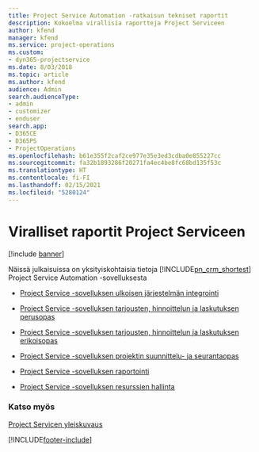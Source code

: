 ```yaml
---
title: Project Service Automation -ratkaisun tekniset raportit
description: Kokoelma virallisia raportteja Project Serviceen
author: kfend
manager: kfend
ms.service: project-operations
ms.custom:
- dyn365-projectservice
ms.date: 8/03/2018
ms.topic: article
ms.author: kfend
audience: Admin
search.audienceType:
- admin
- customizer
- enduser
search.app:
- D365CE
- D365PS
- ProjectOperations
ms.openlocfilehash: b61e355f2caf2ce977e35e3ed3cdba0e855227cc
ms.sourcegitcommit: fa32b1893286f20271fa4ec4be8fc68bd135f53c
ms.translationtype: HT
ms.contentlocale: fi-FI
ms.lasthandoff: 02/15/2021
ms.locfileid: "5280124"
---
```

# <a name="white-papers-for-project-service"></a>Viralliset raportit Project Serviceen

[!include [banner](../includes/psa-now-project-operations.md)]

Näissä julkaisuissa on yksityiskohtaisia tietoja [!INCLUDE[pn_crm_shortest](../includes/pn-crm-shortest.md)] Project Service Automation -sovelluksesta

-   [Project Service -sovelluksen ulkoisen järjestelmän integrointi](https://go.microsoft.com/fwlink/?LinkId=825445)

-   [Project Service -sovelluksen tarjousten, hinnoittelun ja laskutuksen perusopas](https://go.microsoft.com/fwlink/?LinkId=825241)

-   [Project Service -sovelluksen tarjousten, hinnoittelun ja laskutuksen erikoisopas](https://go.microsoft.com/fwlink/?LinkId=825242)

-   [Project Service -sovelluksen projektin suunnittelu- ja seurantaopas](https://go.microsoft.com/fwlink/?LinkId=825243)

-   [Project Service -sovelluksen raportointi](https://go.microsoft.com/fwlink/?LinkId=825446)

-   [Project Service -sovelluksen resurssien hallinta](https://go.microsoft.com/fwlink/?LinkId=825244)

### <a name="see-also"></a>Katso myös
 [Project Servicen yleiskuvaus](../psa/overview.md)


[!INCLUDE[footer-include](../includes/footer-banner.md)]